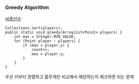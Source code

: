 ### Greedy Algorithm

[씨름선수](씨름선수.java)
```
Collections.sort(players);
public static void greedy(ArrayList<Point> players) {
    int max = Integer.MIN_VALUE;
    for (Point player : players) {
        if (max < player.y) {
            count++;
            max = player.y;
        }
    }
}
```
우선 키부터 정렬하고 몸무게만 비교해서 해당하는지 체크하면 되는 문제